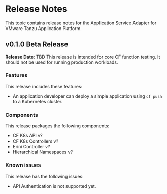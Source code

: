 # Release Notes

This topic contains release notes for the Application Service Adapter for VMware Tanzu Application Platform.

## <a id='0-1-0'></a> v0.1.0 Beta Release

**Release Date**: TBD
This release is intended for core CF function testing. It should not be used for running production workloads.

### Features
This release includes these features:

* An application developer can deploy a simple application using `cf push` to a Kubernetes cluster.

### Components

This release packages the following components:

* CF K8s API v?
* CF K8s Controllers v?
* Erini Controller v?
* Hierarchical Namespaces v?

### Known issues
This release has the following issues:  
* API Authentication is not supported yet.